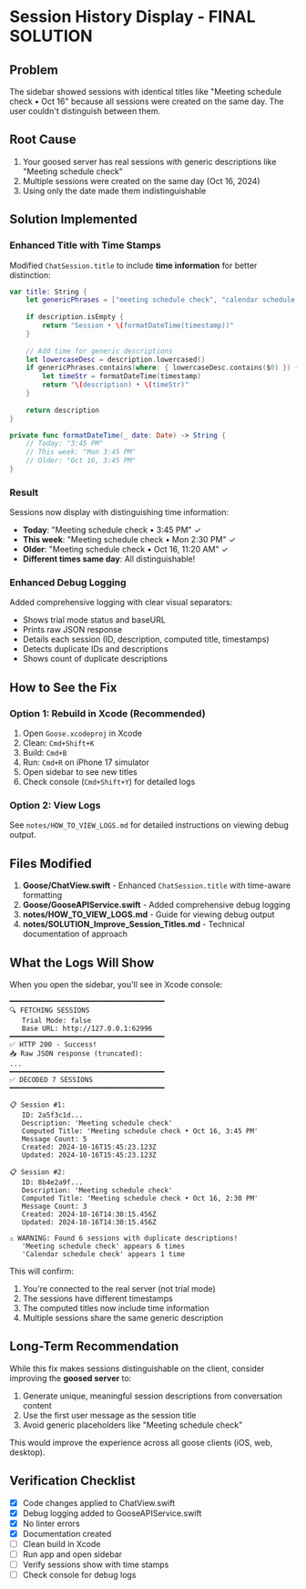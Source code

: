 # Session History Display - FINAL SOLUTION

## Problem
The sidebar showed sessions with identical titles like "Meeting schedule check • Oct 16" because all sessions were created on the same day. The user couldn't distinguish between them.

## Root Cause
1. Your goosed server has real sessions with generic descriptions like "Meeting schedule check"
2. Multiple sessions were created on the same day (Oct 16, 2024)
3. Using only the date made them indistinguishable

## Solution Implemented

### Enhanced Title with Time Stamps
Modified `ChatSession.title` to include **time information** for better distinction:

```swift
var title: String {
    let genericPhrases = ["meeting schedule check", "calendar schedule check", "schedule check", "check"]
    
    if description.isEmpty {
        return "Session • \(formatDateTime(timestamp))"
    }
    
    // Add time for generic descriptions
    let lowercaseDesc = description.lowercased()
    if genericPhrases.contains(where: { lowercaseDesc.contains($0) }) {
        let timeStr = formatDateTime(timestamp)
        return "\(description) • \(timeStr)"
    }
    
    return description
}

private func formatDateTime(_ date: Date) -> String {
    // Today: "3:45 PM"
    // This week: "Mon 3:45 PM"  
    // Older: "Oct 16, 3:45 PM"
}
```

### Result
Sessions now display with distinguishing time information:
- **Today**: "Meeting schedule check • 3:45 PM" ✓
- **This week**: "Meeting schedule check • Mon 2:30 PM" ✓
- **Older**: "Meeting schedule check • Oct 16, 11:20 AM" ✓
- **Different times same day**: All distinguishable!

### Enhanced Debug Logging
Added comprehensive logging with clear visual separators:
- Shows trial mode status and baseURL
- Prints raw JSON response
- Details each session (ID, description, computed title, timestamps)
- Detects duplicate IDs and descriptions
- Shows count of duplicate descriptions

## How to See the Fix

### Option 1: Rebuild in Xcode (Recommended)
1. Open `Goose.xcodeproj` in Xcode
2. Clean: `Cmd+Shift+K`
3. Build: `Cmd+B`
4. Run: `Cmd+R` on iPhone 17 simulator
5. Open sidebar to see new titles
6. Check console (`Cmd+Shift+Y`) for detailed logs

### Option 2: View Logs
See `notes/HOW_TO_VIEW_LOGS.md` for detailed instructions on viewing debug output.

## Files Modified
1. **Goose/ChatView.swift** - Enhanced `ChatSession.title` with time-aware formatting
2. **Goose/GooseAPIService.swift** - Added comprehensive debug logging
3. **notes/HOW_TO_VIEW_LOGS.md** - Guide for viewing debug output
4. **notes/SOLUTION_Improve_Session_Titles.md** - Technical documentation of approach

## What the Logs Will Show

When you open the sidebar, you'll see in Xcode console:

```
━━━━━━━━━━━━━━━━━━━━━━━━━━━━━━━━━━━━━━
🔍 FETCHING SESSIONS
   Trial Mode: false
   Base URL: http://127.0.0.1:62996
━━━━━━━━━━━━━━━━━━━━━━━━━━━━━━━━━━━━━━
✅ HTTP 200 - Success!
📥 Raw JSON response (truncated):
...
━━━━━━━━━━━━━━━━━━━━━━━━━━━━━━━━━━━━━━
✅ DECODED 7 SESSIONS
━━━━━━━━━━━━━━━━━━━━━━━━━━━━━━━━━━━━━━

📋 Session #1:
   ID: 2a5f3c1d...
   Description: 'Meeting schedule check'
   Computed Title: 'Meeting schedule check • Oct 16, 3:45 PM'
   Message Count: 5
   Created: 2024-10-16T15:45:23.123Z
   Updated: 2024-10-16T15:45:23.123Z

📋 Session #2:
   ID: 8b4e2a9f...
   Description: 'Meeting schedule check'
   Computed Title: 'Meeting schedule check • Oct 16, 2:30 PM'
   Message Count: 3
   Created: 2024-10-16T14:30:15.456Z
   Updated: 2024-10-16T14:30:15.456Z

⚠️ WARNING: Found 6 sessions with duplicate descriptions!
   'Meeting schedule check' appears 6 times
   'Calendar schedule check' appears 1 time
```

This will confirm:
1. You're connected to the real server (not trial mode)
2. The sessions have different timestamps
3. The computed titles now include time information
4. Multiple sessions share the same generic description

## Long-Term Recommendation

While this fix makes sessions distinguishable on the client, consider improving the **goosed server** to:
1. Generate unique, meaningful session descriptions from conversation content
2. Use the first user message as the session title
3. Avoid generic placeholders like "Meeting schedule check"

This would improve the experience across all goose clients (iOS, web, desktop).

## Verification Checklist
- [x] Code changes applied to ChatView.swift
- [x] Debug logging added to GooseAPIService.swift
- [x] No linter errors
- [x] Documentation created
- [ ] Clean build in Xcode
- [ ] Run app and open sidebar
- [ ] Verify sessions show with time stamps
- [ ] Check console for debug logs
